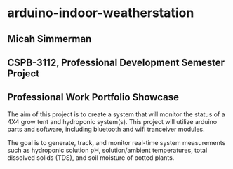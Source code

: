 # arduino-indoor-weatherstation

## Micah Simmerman
## CSPB-3112, Professional Development Semester Project 
## Professional Work Portfolio Showcase

The aim of this project is to create a system that will monitor the status of a 4X4 grow tent and hydroponic system(s). This project will utilize arduino parts and software, including bluetooth and wifi tranceiver modules. 

The goal is to generate, track, and monitor real-time system measurements such as hydroponic solution pH, solution/ambient temperatures, total dissolved solids (TDS), and soil moisture of potted plants.

